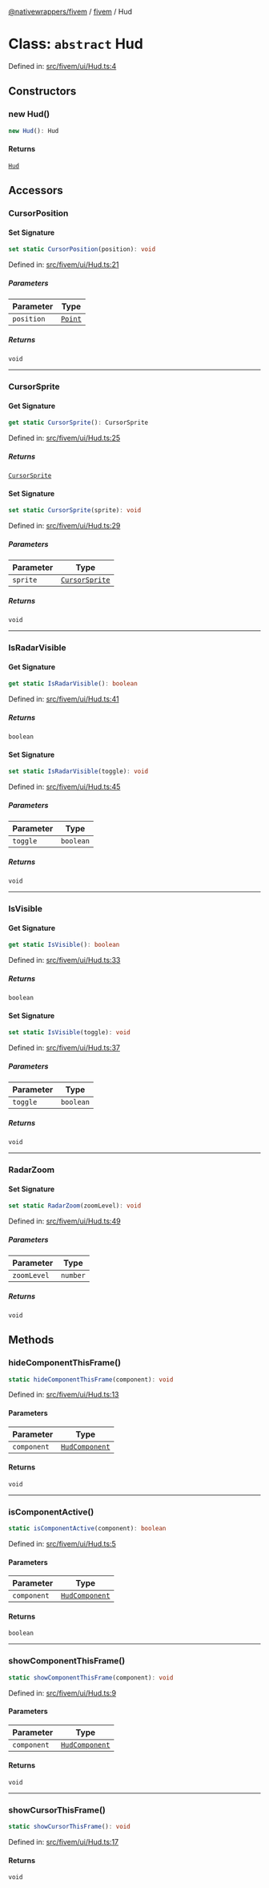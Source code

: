 [@nativewrappers/fivem](../../README.md) / [fivem](../README.md) / Hud

# Class: `abstract` Hud

Defined in: [src/fivem/ui/Hud.ts:4](https://github.com/nativewrappers/nativewrappers/blob/df8f763f54a2ec439be9cb68f9abf90f9a4d79aa/src/fivem/ui/Hud.ts#L4)

## Constructors

### new Hud()

```ts
new Hud(): Hud
```

#### Returns

[`Hud`](Hud.md)

## Accessors

### CursorPosition

#### Set Signature

```ts
set static CursorPosition(position): void
```

Defined in: [src/fivem/ui/Hud.ts:21](https://github.com/nativewrappers/nativewrappers/blob/df8f763f54a2ec439be9cb68f9abf90f9a4d79aa/src/fivem/ui/Hud.ts#L21)

##### Parameters

| Parameter | Type |
| ------ | ------ |
| `position` | [`Point`](Point.md) |

##### Returns

`void`

***

### CursorSprite

#### Get Signature

```ts
get static CursorSprite(): CursorSprite
```

Defined in: [src/fivem/ui/Hud.ts:25](https://github.com/nativewrappers/nativewrappers/blob/df8f763f54a2ec439be9cb68f9abf90f9a4d79aa/src/fivem/ui/Hud.ts#L25)

##### Returns

[`CursorSprite`](../enumerations/CursorSprite.md)

#### Set Signature

```ts
set static CursorSprite(sprite): void
```

Defined in: [src/fivem/ui/Hud.ts:29](https://github.com/nativewrappers/nativewrappers/blob/df8f763f54a2ec439be9cb68f9abf90f9a4d79aa/src/fivem/ui/Hud.ts#L29)

##### Parameters

| Parameter | Type |
| ------ | ------ |
| `sprite` | [`CursorSprite`](../enumerations/CursorSprite.md) |

##### Returns

`void`

***

### IsRadarVisible

#### Get Signature

```ts
get static IsRadarVisible(): boolean
```

Defined in: [src/fivem/ui/Hud.ts:41](https://github.com/nativewrappers/nativewrappers/blob/df8f763f54a2ec439be9cb68f9abf90f9a4d79aa/src/fivem/ui/Hud.ts#L41)

##### Returns

`boolean`

#### Set Signature

```ts
set static IsRadarVisible(toggle): void
```

Defined in: [src/fivem/ui/Hud.ts:45](https://github.com/nativewrappers/nativewrappers/blob/df8f763f54a2ec439be9cb68f9abf90f9a4d79aa/src/fivem/ui/Hud.ts#L45)

##### Parameters

| Parameter | Type |
| ------ | ------ |
| `toggle` | `boolean` |

##### Returns

`void`

***

### IsVisible

#### Get Signature

```ts
get static IsVisible(): boolean
```

Defined in: [src/fivem/ui/Hud.ts:33](https://github.com/nativewrappers/nativewrappers/blob/df8f763f54a2ec439be9cb68f9abf90f9a4d79aa/src/fivem/ui/Hud.ts#L33)

##### Returns

`boolean`

#### Set Signature

```ts
set static IsVisible(toggle): void
```

Defined in: [src/fivem/ui/Hud.ts:37](https://github.com/nativewrappers/nativewrappers/blob/df8f763f54a2ec439be9cb68f9abf90f9a4d79aa/src/fivem/ui/Hud.ts#L37)

##### Parameters

| Parameter | Type |
| ------ | ------ |
| `toggle` | `boolean` |

##### Returns

`void`

***

### RadarZoom

#### Set Signature

```ts
set static RadarZoom(zoomLevel): void
```

Defined in: [src/fivem/ui/Hud.ts:49](https://github.com/nativewrappers/nativewrappers/blob/df8f763f54a2ec439be9cb68f9abf90f9a4d79aa/src/fivem/ui/Hud.ts#L49)

##### Parameters

| Parameter | Type |
| ------ | ------ |
| `zoomLevel` | `number` |

##### Returns

`void`

## Methods

### hideComponentThisFrame()

```ts
static hideComponentThisFrame(component): void
```

Defined in: [src/fivem/ui/Hud.ts:13](https://github.com/nativewrappers/nativewrappers/blob/df8f763f54a2ec439be9cb68f9abf90f9a4d79aa/src/fivem/ui/Hud.ts#L13)

#### Parameters

| Parameter | Type |
| ------ | ------ |
| `component` | [`HudComponent`](../enumerations/HudComponent.md) |

#### Returns

`void`

***

### isComponentActive()

```ts
static isComponentActive(component): boolean
```

Defined in: [src/fivem/ui/Hud.ts:5](https://github.com/nativewrappers/nativewrappers/blob/df8f763f54a2ec439be9cb68f9abf90f9a4d79aa/src/fivem/ui/Hud.ts#L5)

#### Parameters

| Parameter | Type |
| ------ | ------ |
| `component` | [`HudComponent`](../enumerations/HudComponent.md) |

#### Returns

`boolean`

***

### showComponentThisFrame()

```ts
static showComponentThisFrame(component): void
```

Defined in: [src/fivem/ui/Hud.ts:9](https://github.com/nativewrappers/nativewrappers/blob/df8f763f54a2ec439be9cb68f9abf90f9a4d79aa/src/fivem/ui/Hud.ts#L9)

#### Parameters

| Parameter | Type |
| ------ | ------ |
| `component` | [`HudComponent`](../enumerations/HudComponent.md) |

#### Returns

`void`

***

### showCursorThisFrame()

```ts
static showCursorThisFrame(): void
```

Defined in: [src/fivem/ui/Hud.ts:17](https://github.com/nativewrappers/nativewrappers/blob/df8f763f54a2ec439be9cb68f9abf90f9a4d79aa/src/fivem/ui/Hud.ts#L17)

#### Returns

`void`
